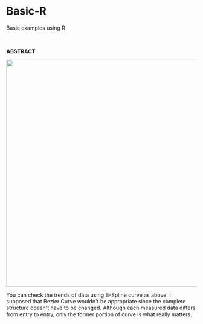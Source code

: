 # Basic-R
Basic examples using R   

<br/>   

**ABSTRACT**   

<img width="600" src="https://user-images.githubusercontent.com/63793178/94762259-213bee00-03e2-11eb-845e-d37f7d95ab41.png">   

You can check the trends of data using B-Spline curve as above. I supposed that Bezier Curve wouldn't be appropriate since the complete structure doesn't 
have to be changed. Although each measured data differs from entry to entry, only the former portion of curve is what really matters.   


